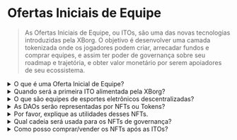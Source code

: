 # Ofertas Iniciais de Equipe

> As Ofertas Iniciais de Equipe, ou ITOs, são uma das novas tecnologias introduzidas pela XBorg. O objetivo é desenvolver uma camada tokenizada onde os jogadores podem criar, arrecadar fundos e comprar equipes, e assim ter poder de governança sobre seu roadmap e trajetória, e obter valor monetário por serem apoiadores de seu ecossistema.

<details>

<summary>O que é uma Oferta Inicial de Equipe?</summary>

As Ofertas Iniciais de Equipe (ITO) referem-se ao processo de tokenização de uma equipe de esportes eletrônicos com um token de governança e utilidade.

</details>

<details>

<summary>Quando será a primeira ITO alimentada pela XBorg?</summary>

Por volta do terceiro trimestre de 2023.

</details>

<details>

<summary>O que são equipes de esportes eletrônicos descentralizadas?</summary>

Equipes de esportes eletrônicos descentralizadas são financiadas e operadas por fãs, assim como um DAO para esportes eletrônicos.

</details>

<details>

<summary>As DAOs serão representadas por NFTs ou Tokens?</summary>

As DAOs de esportes eletrônicos são governadas por NFTs (tokens não fungíveis).

</details>

<details>

<summary>Por favor, explique as utilidades desses NFTs.</summary>

Eles concedem direitos de governança, acesso a um clube exclusivo e recompensas com base no desempenho da equipe.

</details>

<details>

<summary>Qual cadeia será usada para os NFTs de governança?</summary>

Ethereum

</details>

<details>

<summary>Como posso comprar/vender os NFTs após as ITOs?</summary>

Os NFTs poderão ser vendidos em mercados secundários como Opensea, Blur, etc.

</details>